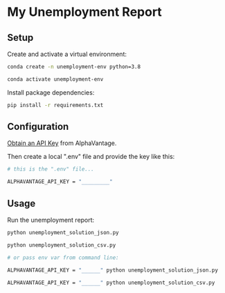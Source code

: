 # My Unemployment Report


## Setup


Create and activate a virtual environment:

```sh
conda create -n unemployment-env python=3.8

conda activate unemployment-env
```

Install package dependencies:

```sh
pip install -r requirements.txt
```

## Configuration


[Obtain an API Key](https://www.alphavantage.co/support/#api-key) from AlphaVantage.

Then create a local ".env" file and provide the key like this:

```sh
# this is the ".env" file...

ALPHAVANTAGE_API_KEY = "_________"
```


## Usage

Run the unemployment report:

```sh
python unemployment_solution_json.py

python unemployment_solution_csv.py

# or pass env var from command line:

ALPHAVANTAGE_API_KEY = "______" python unemployment_solution_json.py

ALPHAVANTAGE_API_KEY = "______" python unemployment_solution_csv.py
```